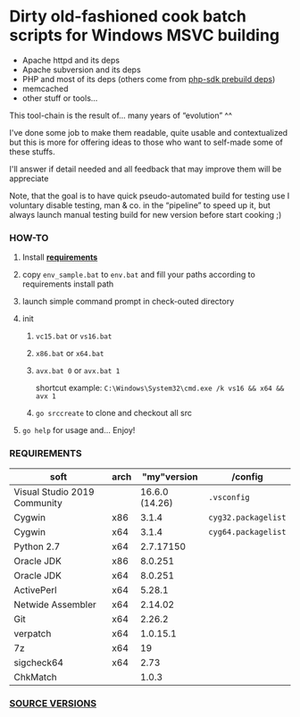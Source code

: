 # Dirty old-fashioned cook batch scripts for Windows MSVC building

- Apache httpd and its deps
- Apache subversion and its deps
- PHP and most of its deps (others come from [php-sdk prebuild deps](https://windows.php.net/downloadS/php-sdk/deps/))
- memcached
- other stuff or tools...

This tool-chain is the result of... many years of “evolution” ^^

I've done some job to make them readable, quite usable and contextualized but this is more for offering ideas to those who want to self-made some of these stuffs.

I'll answer if detail needed and all feedback that may improve them will be appreciate

Note, that the goal is to have quick pseudo-automated build for testing use I voluntary disable testing, man & co. in the “pipeline” to speed up it, but always launch manual testing build for new version before start cooking ;)

### HOW-TO

1. Install **[requirements](#requirements)**

2. copy `env_sample.bat` to `env.bat` and fill your paths according to requirements install path

3. launch simple command prompt in check-outed directory

4. init
   1. `vc15.bat` or `vs16.bat`

   2. `x86.bat` or `x64.bat`

   3. `avx.bat 0` or `avx.bat 1`

      shortcut example: `C:\Windows\System32\cmd.exe /k vs16 && x64 && avx 1`

   4. `go srccreate` to clone and checkout all src

5. `go help` for usage and... Enjoy!

### REQUIREMENTS

| soft                         | arch | "my"version    | /config             |
| ---------------------------- | ---- | -------------- | ------------------- |
| Visual Studio 2019 Community |      | 16.6.0 (14.26) | `.vsconfig`         |
| Cygwin                       | x86  | 3.1.4          | `cyg32.packagelist` |
| Cygwin                       | x64  | 3.1.4          | `cyg64.packagelist` |
| Python 2.7                   | x64  | 2.7.17150      |                     |
| Oracle JDK                   | x86  | 8.0.251        |                     |
| Oracle JDK                   | x64  | 8.0.251        |                     |
| ActivePerl                   | x64  | 5.28.1         |                     |
| Netwide Assembler            | x64  | 2.14.02        |                     |
| Git                          | x64  | 2.26.2         |                     |
| verpatch                     | x64  | 1.0.15.1       |                     |
| 7z                           | x64  | 19             |                     |
| sigcheck64                   | x64  | 2.73           |                     |
| ChkMatch                     |      | 1.0.3          |                     |

### [SOURCE VERSIONS](./SRC_VERSION.md)